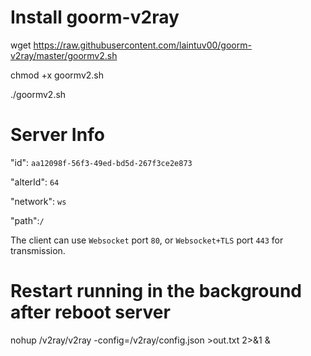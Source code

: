 # Install goorm-v2ray

wget https://raw.githubusercontent.com/laintuv00/goorm-v2ray/master/goormv2.sh

chmod +x goormv2.sh

./goormv2.sh

# Server Info

"id": `aa12098f-56f3-49ed-bd5d-267f3ce2e873`

"alterId": `64`

"network": `ws`

"path":`/`

The client can use `Websocket` port `80`, or `Websocket+TLS` port `443` for transmission.

# Restart running in the background after reboot server

nohup /v2ray/v2ray -config=/v2ray/config.json >out.txt 2>&1 &
